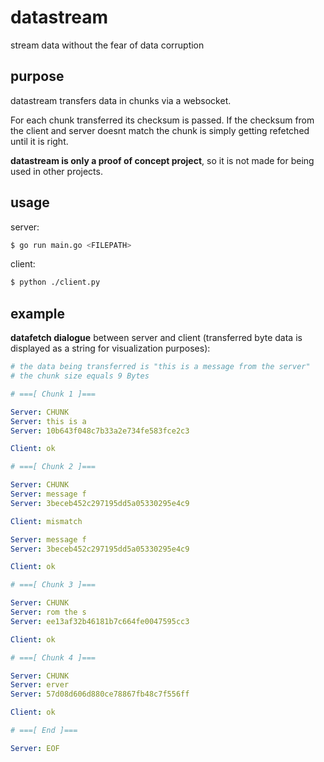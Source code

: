 # datastream

stream data without the fear of data corruption

## purpose

datastream transfers data in chunks via a websocket. 

For each chunk transferred its checksum is passed. If the checksum from the client and server doesnt match the chunk is simply getting refetched until it is right.

**datastream is only a proof of concept project**, so it is not made for being used in other projects.

## usage

server:
```sh
$ go run main.go <FILEPATH>
```

client:
```sh
$ python ./client.py
```

## example

**datafetch dialogue** between server and client (transferred byte data is displayed as a string for visualization purposes):
```yml
# the data being transferred is "this is a message from the server"
# the chunk size equals 9 Bytes

# ===[ Chunk 1 ]===

Server: CHUNK
Server: this is a
Server: 10b643f048c7b33a2e734fe583fce2c3

Client: ok

# ===[ Chunk 2 ]===

Server: CHUNK
Server: message f
Server: 3beceb452c297195dd5a05330295e4c9

Client: mismatch

Server: message f
Server: 3beceb452c297195dd5a05330295e4c9

Client: ok

# ===[ Chunk 3 ]===

Server: CHUNK
Server: rom the s
Server: ee13af32b46181b7c664fe0047595cc3

Client: ok

# ===[ Chunk 4 ]===

Server: CHUNK
Server: erver
Server: 57d08d606d880ce78867fb48c7f556ff

Client: ok

# ===[ End ]===

Server: EOF
```
